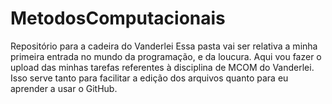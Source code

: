 # MetodosComputacionais
Repositório para a cadeira do Vanderlei
Essa pasta vai ser relativa a minha primeira entrada no mundo da programação, e da loucura.
Aqui vou fazer o upload das minhas tarefas referentes à disciplina de MCOM do Vanderlei. Isso serve tanto para facilitar a edição dos arquivos quanto para eu aprender a usar o GitHub.
